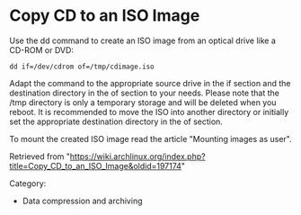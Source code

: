 Copy CD to an ISO Image
=======================

Use the dd command to create an ISO image from an optical drive like a
CD-ROM or DVD:

    dd if=/dev/cdrom of=/tmp/cdimage.iso

Adapt the command to the appropriate source drive in the if section and
the destination directory in the of section to your needs. Please note
that the /tmp directory is only a temporary storage and will be deleted
when you reboot. It is recommended to move the ISO into another
directory or initially set the appropriate destination directory in the
of section.

To mount the created ISO image read the article "Mounting images as
user".

Retrieved from
"https://wiki.archlinux.org/index.php?title=Copy_CD_to_an_ISO_Image&oldid=197174"

Category:

-   Data compression and archiving
